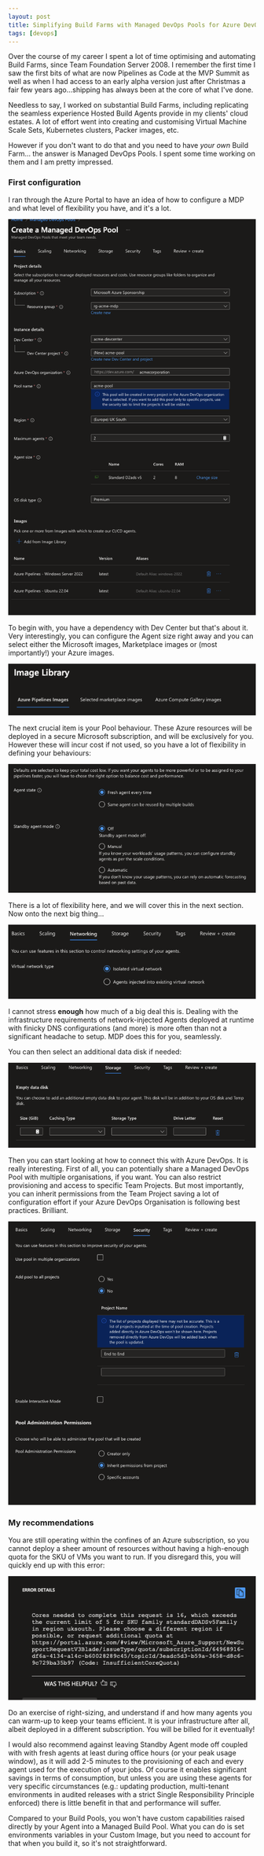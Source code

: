 ```yaml
---
layout: post
title: Simplifying Build Farms with Managed DevOps Pools for Azure DevOps
tags: [devops]
---
```

Over the course of my career I spent a lot of time optimising and automating Build Farms, since Team Foundation Server 2008. I remember the first time I saw the first bits of what are now Pipelines as Code at the MVP Summit as well as when I had access to an early alpha version just after Christmas a fair few years ago...shipping has always been at the core of what I've done.

Needless to say, I worked on substantial Build Farms, including replicating the seamless experience Hosted Build Agents provide in my clients' cloud estates. A lot of effort went into creating and customising Virtual Machine Scale Sets, Kubernetes clusters, Packer images, etc.  

However if you don't want to do that and you need to have _your own_ Build Farm... the answer is Managed DevOps Pools. I spent some time working on them and I am pretty impressed.

### First configuration
I ran through the Azure Portal to have an idea of how to configure a MDP and what level of flexibility you have, and it's a lot.

![](/images/posts/20240911.8.png)

To begin with, you have a dependency with Dev Center but that's about it. Very interestingly, you can configure the Agent size right away and you can select either the Microsoft images, Marketplace images or (most importantly!) your Azure images.

![](/images/posts/20240911.2.png)

The next crucial item is your Pool behaviour. These Azure resources will be deployed in a secure Microsoft subscription, and will be exclusively for you. However these will incur cost if not used, so you have a lot of flexibility in defining your behaviours:

![](/images/posts/20240911.3.png)

There is a lot of flexibility here, and we will cover this in the next section. Now onto the next big thing...

![](/images/posts/20240911.4.png)

I cannot stress **enough** how much of a big deal this is. Dealing with the infrastructure requirements of network-injected Agents deployed at runtime with finicky DNS configurations (and more) is more often than not a significant headache to setup. MDP does this for you, seamlessly.

You can then select an additional data disk if needed:

![](/images/posts/20240911.5.png)

Then you can start looking at how to connect this with Azure DevOps. It is really interesting. First of all, you can potentially share a Managed DevOps Pool with multiple organisations, if you want. You can also restrict provisioning and access to specific Team Projects. But most importantly, you can inherit permissions from the Team Project saving a lot of configuration effort if your Azure DevOps Organisation is following best practices. Brilliant.

![](/images/posts/20240911.6.png)

### My recommendations
You are still operating within the confines of an Azure subscription, so you cannot deploy a sheer amount of resources without having a high-enough quota for the SKU of VMs you want to run. If you disregard this, you will quickly end up with this error:

![](/images/posts/20240911.7.png)

Do an exercise of right-sizing, and understand if and how many agents you can warm-up to keep your teams efficient. It is your infrastructure after all, albeit deployed in a different subscription. You will be billed for it eventually!

I would also recommend against leaving Standby Agent mode off coupled with with fresh agents at least during office hours (or your peak usage window), as it will add 2-5 minutes to the provisioning of each and every agent used for the execution of your jobs. Of course it enables significant savings in terms of consumption, but unless you are using these agents for very specific circumstances (e.g.: updating production, multi-tenant environments in audited releases with a strict Single Responsibility Principle enforced) there is little benefit in that and performance will suffer.

Compared to your Build Pools, you won't have custom capabilities raised directly by your Agent into a Managed Build Pool. What you can do is set environments variables in your Custom Image, but you need to account for that when you build it, so it's not straightforward.